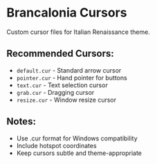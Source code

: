 # Brancalonia Cursors

Custom cursor files for Italian Renaissance theme.

## Recommended Cursors:
- `default.cur` - Standard arrow cursor
- `pointer.cur` - Hand pointer for buttons
- `text.cur` - Text selection cursor
- `grab.cur` - Dragging cursor
- `resize.cur` - Window resize cursor

## Notes:
- Use .cur format for Windows compatibility
- Include hotspot coordinates
- Keep cursors subtle and theme-appropriate